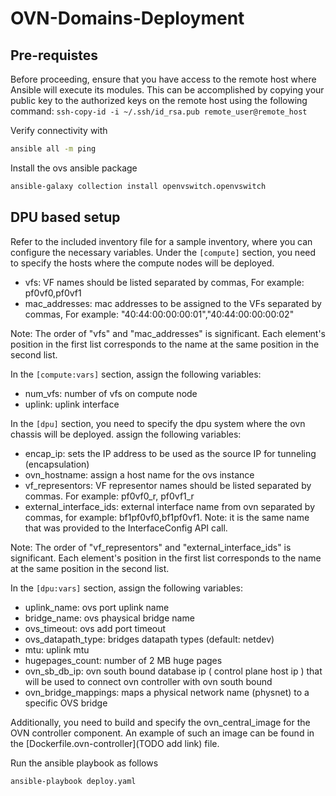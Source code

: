 # OVN-Domains-Deployment


## Pre-requistes

Before proceeding, ensure that you have access to the remote host where Ansible will execute its modules. This can be accomplished by copying your public key to the authorized keys on the remote host using the following command:
`ssh-copy-id -i ~/.ssh/id_rsa.pub remote_user@remote_host`

Verify connectivity with
```sh
ansible all -m ping
```

Install the ovs ansible package
```bash
ansible-galaxy collection install openvswitch.openvswitch
```

## DPU based setup
Refer to the included inventory file for a sample inventory, where you can configure the necessary variables.
Under the `[compute]` section, you need to specify the hosts where the compute nodes will be deployed.
- vfs: VF names should be listed separated by commas,
For example: pf0vf0,pf0vf1
- mac_addresses: mac addresses to be assigned to the VFs separated by commas,
For example: "40:44:00:00:00:01","40:44:00:00:00:02"

Note: The order of "vfs" and "mac_addresses" is significant. Each element's position in the first list corresponds to the name at the same position in the second list.

In the `[compute:vars]` section, assign the following variables:
- num_vfs: number of vfs on compute node
- uplink: uplink interface

In the `[dpu]` section, you need to specify the dpu system where the ovn chassis will be deployed. assign the following variables:
- encap_ip: sets the IP address to be used as the source IP for tunneling (encapsulation)
- ovn_hostname: assign a host name for the ovs instance
- vf_representors: VF representor names should be listed separated by commas. For example: pf0vf0_r, pf0vf1_r
- external_interface_ids: external interface name from ovn separated by commas, for example: bf1pf0vf0,bf1pf0vf1. Note: it is the same name that was provided to the InterfaceConfig API call.

Note: The order of "vf_representors" and "external_interface_ids" is significant. Each element's position in the first list corresponds to the name at the same position in the second list.

In the `[dpu:vars]` section, assign the following variables:
- uplink_name: ovs port uplink name
- bridge_name: ovs phaysical bridge name
- ovs_timeout: ovs add port timeout
- ovs_datapath_type: bridges datapath types (default: netdev)
- mtu: uplink mtu
- hugepages_count: number of 2 MB huge pages
- ovn_sb_db_ip: ovn south bound database ip ( control plane host ip ) that will be used to connect ovn controller with ovn south bound
- ovn_bridge_mappings: maps a physical network name (physnet) to a specific OVS bridge

Additionally, you need to build and specify the ovn_central_image for the OVN controller component. An example of such an image can be found in the [Dockerfile.ovn-controller](TODO add link) file. 

Run the ansible playbook as follows

```bash
ansible-playbook deploy.yaml
```

